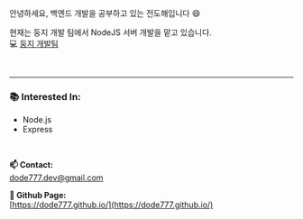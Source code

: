 안녕하세요, 백엔드 개발을 공부하고 있는 전도해입니다 😄


현재는 둥지 개발 팀에서 NodeJS 서버 개발을 맡고 있습니다.  
💻 [둥지 개발팀](https://github.com/Doong-Ji)

<br/>

---

### **📚 Interested In:**  
- Node.js
- Express

<br/>

**📫 Contact:**  
dode777.dev@gmail.com


**📝 Github Page:**  
[https://dode777.github.io/](https://dode777.github.io/) 
